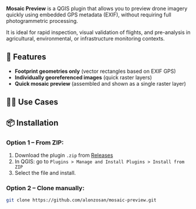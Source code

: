 
**Mosaic Preview** is a QGIS plugin that allows you to preview drone imagery quickly using embedded GPS metadata (EXIF), without requiring full photogrammetric processing.

It is ideal for rapid inspection, visual validation of flights, and pre-analysis in agricultural, environmental, or infrastructure monitoring contexts.


## 🚀 Features

  - **Footprint geometries only** (vector rectangles based on EXIF GPS)
  - **Individually georeferenced images** (quick raster layers)
  - **Quick mosaic preview** (assembled and shown as a single raster layer)


## 🧑‍🌾 Use Cases



## 📦 Installation

### Option 1 – From ZIP:
1. Download the plugin `.zip` from [Releases](https://github.com/alonzosan/mosaic-preview/releases)
2. In QGIS: go to `Plugins > Manage and Install Plugins > Install from ZIP`
3. Select the file and install.

### Option 2 – Clone manually:
```bash
git clone https://github.com/alonzosan/mosaic-preview.git
